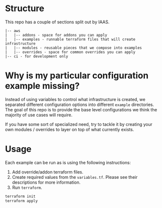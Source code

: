 # Structure

This repo has a couple of sections split out by IAAS.
```
|-- aws
|   |-- addons - space for addons you can apply
|   |-- examples - runnable terraform files that will create infrastructure
|   |-- modules - reusable pieces that we compose into examples
|   |-- overrides - space for common overrides you can apply
|-- ci - for development only
```
# Why is my particular configuration example missing?

Instead of using variables to control what infrastructure is created, we
separated different configuration options into different `example` directories.
The goal of this repo is to provide the base level configurations
we think the majority of use cases will require.

If you have some sort of specialized need, try to tackle it by
creating your own modules / overrides to layer on top of
what currently exists.

# Usage

Each example can be run as is using the following instructions:

1. Add override/addon terraform files.
1. Create required values from the `variables.tf`. Please see their descriptions
   for more information.
1. Run `terraform`.

  ```bash
  terraform init
  terraform apply
  ```


